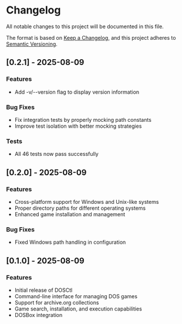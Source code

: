 # Changelog

All notable changes to this project will be documented in this file.

The format is based on [Keep a Changelog](https://keepachangelog.com/en/1.0.0/),
and this project adheres to [Semantic Versioning](https://semver.org/spec/v2.0.0.html).

## [0.2.1] - 2025-08-09

### Features
- Add -v/--version flag to display version information

### Bug Fixes
- Fix integration tests by properly mocking path constants
- Improve test isolation with better mocking strategies

### Tests
- All 46 tests now pass successfully

## [0.2.0] - 2025-08-09

### Features
- Cross-platform support for Windows and Unix-like systems
- Proper directory paths for different operating systems
- Enhanced game installation and management

### Bug Fixes
- Fixed Windows path handling in configuration

## [0.1.0] - 2025-08-09

### Features
- Initial release of DOSCtl
- Command-line interface for managing DOS games
- Support for archive.org collections
- Game search, installation, and execution capabilities
- DOSBox integration
